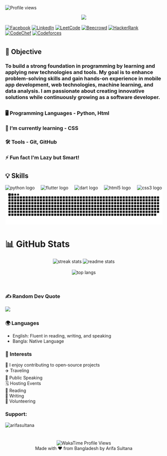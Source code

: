 ![Profile views](https://komarev.com/ghpvc/?username=arifasultana76&label=Profile%20views&color=green&style=flat)

<div align="center">
  <img src="https://readme-typing-svg.herokuapp.com?font=Poppins&size=40&color=00A2FF&weight=700&center=true&vCenter=true&width=500&height=50&lines=Hi+There!+👋;I'm+Arifa+Sultana!&pause=2000" />
</div>

[![Facebook](https://img.shields.io/badge/Facebook-1877F2?style=for-the-badge&logo=facebook&logoColor=white)](https://www.facebook.com/arifasultana76/)
[![LinkedIn](https://img.shields.io/badge/LinkedIn-0077B5?style=for-the-badge&logo=linkedin&logoColor=white)](https://www.linkedin.com/in/arifasultana76/)
[![LeetCode](https://img.shields.io/badge/LeetCode-FFA116?style=for-the-badge&logo=leetcode&logoColor=white)](https://leetcode.com/u/arifasultana76/)
[![Beecrowd](https://img.shields.io/badge/Beecrowd-000000?style=for-the-badge&logo=codeforces&logoColor=white)](https://www.beecrowd.com.br/judge/en/profile//arifasultana76/)
[![HackerRank](https://img.shields.io/badge/HackerRank-2EC866?style=for-the-badge&logo=hackerrank&logoColor=white)](https://www.hackerrank.com/profile/arifasultana76)
[![CodeChef](https://img.shields.io/badge/CodeChef-5B4638?style=for-the-badge&logo=codechef&logoColor=white)](https://www.codechef.com/users/arifasultana76)
[![Codeforces](https://img.shields.io/badge/Codeforces-1F8ACB?style=for-the-badge&logo=codeforces&logoColor=white)](https://codeforces.com/profile/arifa_sultana76)

<h1 align="center"></h1>

## 🎯 Objective 
### To build a strong foundation in programming by learning and applying new technologies and tools. My goal is to enhance problem-solving skills and gain hands-on experience in mobile app development, web technologies, machine learning, and data analysis. I am passionate about creating innovative solutions while continuously growing as a software developer.

###

<h2 align="left"></h2>
 
### 🖥️ Programming Languages - Python, Html 
### 🌱 I’m currently learning - CSS
### 🛠️ Tools - Git, GitHub
### ⚡ Fun fact I'm Lazy but Smart!

## 💡 Skills
<div align="left">
  <img src="https://cdn.jsdelivr.net/gh/devicons/devicon/icons/python/python-original.svg" height="40" alt="python logo"  />
  <img width="12" />
  <img src="https://cdn.jsdelivr.net/gh/devicons/devicon/icons/flutter/flutter-original.svg" height="40" alt="flutter logo"  />
  <img width="12" />
  <img src="https://cdn.jsdelivr.net/gh/devicons/devicon/icons/dart/dart-original.svg" height="40" alt="dart logo"  />
  <img width="12" />
  <img src="https://cdn.jsdelivr.net/gh/devicons/devicon/icons/html5/html5-original.svg" height="40" alt="html5 logo"  />
  <img width="12" />
  <img src="https://cdn.jsdelivr.net/gh/devicons/devicon/icons/css3/css3-original.svg" height="40" alt="css3 logo"  />
</div> 

<picture>
  <source
    media="(prefers-color-scheme: dark)"
    srcset="https://raw.githubusercontent.com/platane/snk/output/github-contribution-grid-snake-dark.svg"
  />
  <source
    media="(prefers-color-scheme: light)"
    srcset="https://raw.githubusercontent.com/platane/snk/output/github-contribution-grid-snake.svg"
  />
  <img
    alt="github contribution grid snake animation"
    src="https://raw.githubusercontent.com/platane/snk/output/github-contribution-grid-snake.svg"
  />
</picture>

###

# 📊 GitHub Stats

<div align="center">
  <img width="400" src="https://github-readme-streak-stats-salesp07.vercel.app/?user=arifasultana76&count_private=true&theme=react&border_radius=10" alt="streak stats"/>
  <img width="380" src="https://github-readme-stats-salesp07.vercel.app/api?username=arifasultana76&count_private=true&show_icons=true&theme=react&rank_icon=github&border_radius=10" alt="readme stats"/>
  <br/><br>
  <img width="350" align="center" src="https://github-readme-stats-salesp07.vercel.app/api/top-langs/?username=arifasultana76&hide=HTML&langs_count=8&layout=compact&theme=react&border_radius=10" alt="top langs"/>
</div>
<br/><br/>                               


### ✍️ Random Dev Quote
![](https://quotes-github-readme.vercel.app/api?type=horizontal&theme=radical)


### 🌍 Languages
- English: Fluent in reading, writing, and speaking
- Bangla: Native Language

###

### 🎯 Interests

📂 I enjoy contributing to open-source projects <br>
✈️ Traveling <br>
🎤 Public Speaking <br>
🗓️ Hosting Events <br>
📖 Reading <br>
📝 Writing <br>
🤝 Volunteering

###

<h3 align="left">Support:</h3>
<p><a href="https://www.buymeacoffee.com/arifasultana"> <img align="left" src="https://cdn.buymeacoffee.com/buttons/v2/default-yellow.png" height="50" width="210" alt="arifasultana" /></a></p><br><br>

###

<div align="center">
  <img src="https://wakatime.com/badge/user/8c3465f1-37b3-4e43-8126-1adea6b98d89.svg" alt="WakaTime Profile Views">
</div>

<div align="center">Made with ❤️ from Bangladesh by Arifa Sultana</div>





   
